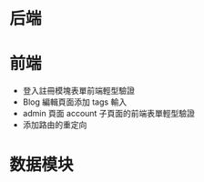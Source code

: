 # 后端



# 前端
- 登入註冊模塊表單前端輕型驗證
- Blog 編輯頁面添加 tags 輸入
- admin 頁面 account 子頁面的前端表單輕型驗證
- 添加路由的重定向

# 数据模块